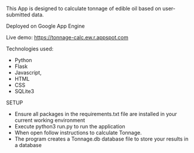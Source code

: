 This App is designed to calculate tonnage of edible oil based on user-submitted data.

Deployed on Google App Engine

Live demo: https://tonnage-calc.ew.r.appspot.com

Technologies used: 
* Python 
* Flask
* Javascript, 
* HTML
* CSS
* SQLite3
  
SETUP
* Ensure all packages in the requirements.txt file are installed in your current working environment
* Execute python3 run.py to run the application
* When open follow instructions to calculate Tonnage.
* The program creates a Tonnage.db database file  to store your results in a database


